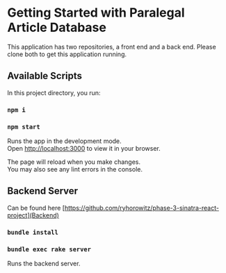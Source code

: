 # Getting Started with Paralegal Article Database

This application has two repositories, a front end and a back end. Please clone both to get this application running.

## Available Scripts

In this project directory, you run:
### `npm i`
### `npm start`

Runs the app in the development mode.\
Open [http://localhost:3000](http://localhost:3000) to view it in your browser.

The page will reload when you make changes.\
You may also see any lint errors in the console.

## Backend Server

Can be found here [https://github.com/ryhorowitz/phase-3-sinatra-react-project](Backend)

### `bundle install`
### `bundle exec rake server`

Runs the backend server.
